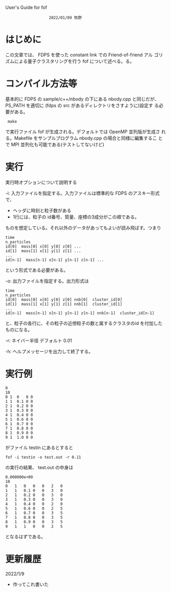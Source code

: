 User's Guide for fof

                       2022/01/09 牧野


# はじめに

この文章では、 FDPS を使った constant link での Friend-of-friend アル
ゴリズムによる量子クラスタリングを行う fof について述べる。る。

# コンパイル方法等

基本的に FDPS の sample/c++/nbody の下にある nbody.cpp と同じだが、
PS_PATH を適切に (fdps の src があるディレクトリをさすように)設定す
る必要がある。

```
 make 
```
で実行ファイル fof が生成される。デフォルトでは OpenMP 並列版が生成さ
れる。Makefile をサンプルプログラム nbody.cpp の場合と同様に編集するこ
とで MPI 並列化も可能である(テストしてないけど)
 

# 実行

実行時オプションについて説明する

 -i: 入力ファイルを指定する。入力ファイルは標準的な FDPS のアスキー形式で、

* ヘッダに時刻と粒子数がある
* 1行には、粒子の id番号、質量、座標の3成分がこの順である。

ものを想定している。それ以外のデータがあってもよいが読み飛ばす。つまり

```
time
n_particles
id[0]  mass[0] x[0] y[0] z[0] ...
id[1]  mass[1] x[1] y[1] z[1] ...
...
id[n-1]  mass[n-1] x[n-1] y[n-1] z[n-1] ...
```
という形式である必要がある。

 -o: 出力ファイルを指定する。出力形式は
 

```
time
n_particles
id[0]  mass[0] x[0] y[0] z[0] nnb[0]  cluster_id[0]
id[1]  mass[1] x[1] y[1] z[1] nnb[1]  cluster_id[1]
...
id[n-1]  mass[n-1] x[n-1] y[n-1] z[n-1] nnb[n-1]  cluster_id[n-1]
```
と、粒子の各行に、その粒子の近傍粒子の数と属するクラスタのid を付加したものになる。


 -r: ネイバー半径 デフォルト 0.01

  -h: ヘルプメッセージを出力して終了する。


# 実行例

```
0
10
0 1  0   0 0
1 1  0.1 0 0
2 1  0.2 0 0
3 1  0.3 0 0
4 1  0.4 0 0
5 1  0.6 0 0
6 1  0.7 0 0
7 1  0.8 0 0
8 1  0.9 0 0
9 1  1.0 0 0
```
がファイル testin にあるとすると
```
fof -i testin -o test.out -r 0.11
```
の実行の結果、 test.out の中身は
```
0.000000e+00
10
0	1	0	0	0	2	0
1	1	0.1	0	0	3	0
2	1	0.2	0	0	3	0
3	1	0.3	0	0	3	0
4	1	0.4	0	0	2	0
5	1	0.6	0	0	2	5
6	1	0.7	0	0	3	5
7	1	0.8	0	0	3	5
8	1	0.9	0	0	3	5
9	1	1	0	0	2	5
```
となるはずである。

# 更新履歴

2022/1/9

* 作ってこれ書いた
